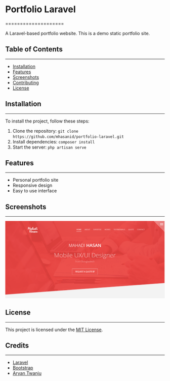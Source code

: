 # Portfolio Laravel
====================

A Laravel-based portfolio website. This is a demo static portfolio site. 

## Table of Contents
-----------------

* [Installation](#installation)
* [Features](#features)
* [Screenshots](#screenshots)
* [Contributing](#license)
* [License](#Credits)

## Installation
---------------

To install the project, follow these steps:

1. Clone the repository: `git clone https://github.com/mhasanid/portfolio-laravel.git`
2. Install dependencies: `composer install`
3. Start the server: `php artisan serve`

## Features
------------

* Personal portfolio site
* Responsive design
* Easy to use interface

## Screenshots
-------------

![alt text](image.png)


## License
-------

This project is licensed under the [MIT License](https://opensource.org/licenses/MIT).

## Credits
--------

* [Laravel](https://laravel.com/)
* [Bootstrap](https://getbootstrap.com/)
* [Aryan Twanju](https://www.riseofaryan.com/)